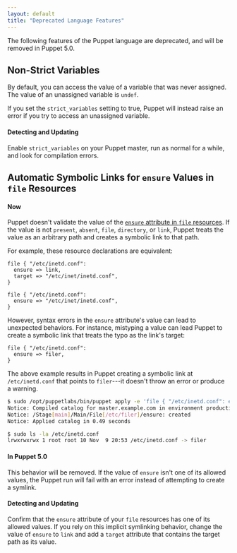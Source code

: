 ```yaml
---
layout: default
title: "Deprecated Language Features"
---
```


The following features of the Puppet language are deprecated, and will be removed in Puppet 5.0.

## Non-Strict Variables

By default, you can access the value of a variable that was never assigned. The value of an unassigned variable is `undef`.

If you set the `strict_variables` setting to true, Puppet will instead raise an error if you try to access an unassigned variable.

#### Detecting and Updating

Enable `strict_variables` on your Puppet master, run as normal for a while, and look for compilation errors.

## Automatic Symbolic Links for `ensure` Values in `file` Resources

#### Now

Puppet doesn't validate the value of the [`ensure` attribute in `file` resources](/puppet/latest/type.html#file-attribute-ensure). If the value is not `present`, `absent`, `file`, `directory`, or `link`, Puppet treats the value as an arbitrary path and creates a symbolic link to that path.

For example, these resource declarations are equivalent:

~~~ puppet
file { "/etc/inetd.conf":
  ensure => link,
  target => "/etc/inet/inetd.conf",
}

file { "/etc/inetd.conf":
  ensure => "/etc/inet/inetd.conf",
}
~~~

However, syntax errors in the `ensure` attribute's value can lead to unexpected behaviors. For instance, mistyping a value can lead Puppet to create a symbolic link that treats the typo as the link's target:

~~~ puppet
file { "/etc/inetd.conf":
  ensure => filer,
}
~~~

The above example results in Puppet creating a symbolic link at `/etc/inetd.conf` that points to `filer`---it doesn't throw an error or produce a warning.

~~~ bash
$ sudo /opt/puppetlabs/bin/puppet apply -e 'file { "/etc/inetd.conf": ensure => filer}'
Notice: Compiled catalog for master.example.com in environment production in 1.18 seconds
Notice: /Stage[main]/Main/File[/etc/filer]/ensure: created
Notice: Applied catalog in 0.49 seconds

$ sudo ls -la /etc/inetd.conf
lrwxrwxrwx 1 root root 10 Nov  9 20:53 /etc/inetd.conf -> filer
~~~

#### In Puppet 5.0

This behavior will be removed. If the value of `ensure` isn't one of its allowed values, the Puppet run will fail with an error instead of attempting to create a symlink.

#### Detecting and Updating

Confirm that the `ensure` attribute of your `file` resources has one of its allowed values. If you rely on this implicit symlinking behavior, change the value of `ensure` to `link` and add a `target` attribute that contains the target path as its value.